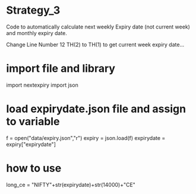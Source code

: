 # Strategy_3

Code to automatically calculate next weekly Expiry date (not current week) and monthly expiry date.

Change Line Number 12  TH(2) to TH(1) to get current week expiry date...


# import file and library
import nextexpiry
import json

# load expirydate.json file and assign to variable
f            = open("data/expiry.json","r")
expiry  = json.load(f)
expirydate = expiry["expirydate"]

# how to use
long_ce = "NIFTY"+str(expirydate)+str(14000)+"CE"
